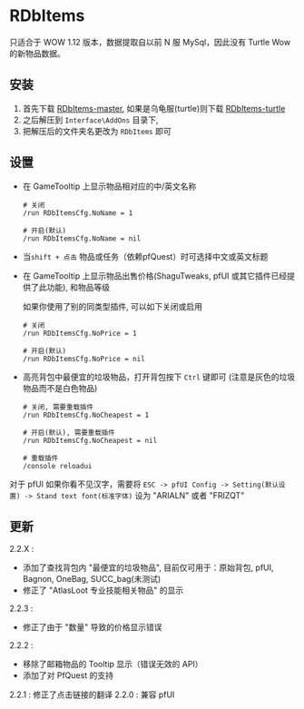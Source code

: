 RDbItems
===========

只适合于 WOW 1.12 版本，数据提取自以前 N 服 MySql，因此没有 Turtle Wow 的新物品数据。

## 安装

1. 首先下载 [RDbItems-master](https://github.com/likesc/RDbItems/archive/refs/heads/master.zip), 如果是乌龟服(turtle)则下载 [RDbItems-turtle](https://github.com/likesc/RDbItems/archive/refs/heads/turtle.zip)
2. 之后解压到 `Interface\AddOns` 目录下,
3. 把解压后的文件夹名更改为 `RDbItems` 即可

## 设置

- 在 GameTooltip 上显示物品相对应的中/英文名称

  ```
  # 关闭
  /run RDbItemsCfg.NoName = 1

  # 开启(默认)
  /run RDbItemsCfg.NoName = nil
  ```

- 当`shift + 点击` 物品或任务（依赖pfQuest）时可选择中文或英文标题

- 在 GameTooltip 上显示物品出售价格(ShaguTweaks, pfUI 或其它插件已经提供了此功能), 和物品等级

  如果你使用了别的同类型插件, 可以如下关闭或启用

  ```
  # 关闭
  /run RDbItemsCfg.NoPrice = 1

  # 开启(默认)
  /run RDbItemsCfg.NoPrice = nil
  ```

- 高亮背包中最便宜的垃圾物品，打开背包按下 `Ctrl` 键即可 (注意是灰色的垃圾物品而不是白色物品)

  ```
  # 关闭, 需要重载插件
  /run RDbItemsCfg.NoCheapest = 1

  # 开启(默认), 需要重载插件
  /run RDbItemsCfg.NoCheapest = nil

  # 重载插件
  /console reloadui
  ```

对于 pfUI 如果你看不见汉字，需要将 `ESC -> pfUI Config -> Setting(默认设置) -> Stand text font(标准字体)` 设为 "ARIALN" 或者 "FRIZQT"

## 更新

2.2.X :
  - 添加了查找背包内 "最便宜的垃圾物品", 目前仅可用于：原始背包, pfUI, Bagnon, OneBag, SUCC_bag(未测试)
  - 修正了 "AtlasLoot 专业技能相关物品" 的显示

2.2.3 :
  - 修正了由于 "数量" 导致的价格显示错误

2.2.2 :
  - 移除了邮箱物品的 Tooltip 显示（错误无效的 API）
  - 添加了对 PfQuest 的支持

2.2.1 : 修正了点击链接的翻译
2.2.0 : 兼容 pfUI
